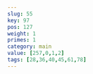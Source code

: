 ```yaml
---
slug: 55
key: 97
pos: 127
weight: 1
primes: 1
category: main
value: [257,0,1,2]
tags: [28,36,40,45,61,78]
---
```

